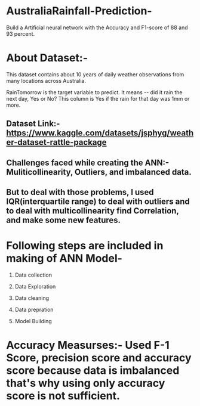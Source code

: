 # AustraliaRainfall-Prediction-
Build a Artificial neural network with the Accuracy and F1-score of 88 and 93 percent.

# About Dataset:-
This dataset contains about 10 years of daily weather observations from many locations across Australia.

RainTomorrow is the target variable to predict. It means -- did it rain the next day, Yes or No? This column is Yes if the rain for that day was 1mm or more.

## Dataset Link:- https://www.kaggle.com/datasets/jsphyg/weather-dataset-rattle-package

## Challenges faced while creating the ANN:- Muliticollinearity, Outliers, and imbalanced data.
## But to deal with those problems, I used IQR(interquartile range) to deal with outliers and to deal with multicollinearity find Correlation, and make some new features.

# Following steps are included in making of ANN Model-
1. Data collection

2. Data Exploration

3. Data cleaning

4. Data prepration

5. Model Building

# Accuracy Measurses:- Used F-1 Score, precision score and accuracy score because data is imbalanced that's why using only accuracy score is not sufficient.
